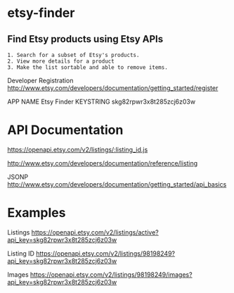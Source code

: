 etsy-finder
===========

Find Etsy products using Etsy APIs
----------------------------------

	1. Search for a subset of Etsy's products. 
	2. View more details for a product
	3. Make the list sortable and able to remove items.


Developer Registration
http://www.etsy.com/developers/documentation/getting_started/register

APP NAME Etsy Finder
KEYSTRING skg82rpwr3x8t285zcj6z03w


API Documentation
=================

https://openapi.etsy.com/v2/listings/:listing_id.js

http://www.etsy.com/developers/documentation/reference/listing

JSONP
http://www.etsy.com/developers/documentation/getting_started/api_basics

Examples
========

Listings
https://openapi.etsy.com/v2/listings/active?api_key=skg82rpwr3x8t285zcj6z03w

Listing ID
https://openapi.etsy.com/v2/listings/98198249?api_key=skg82rpwr3x8t285zcj6z03w

Images
https://openapi.etsy.com/v2/listings/98198249/images?api_key=skg82rpwr3x8t285zcj6z03w


